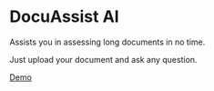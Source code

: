 # DocuAssist AI

Assists you in assessing long documents in no time.

Just upload your document and ask any question.

[Demo](https://www.youtube.com/watch?v=_6xluxeEoPY) 
